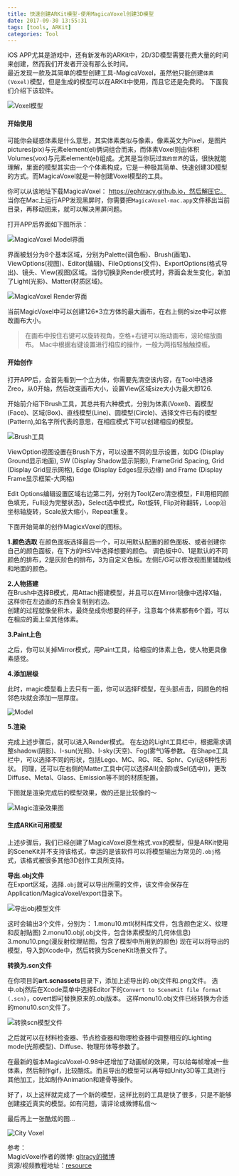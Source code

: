 ```yaml
---
title: 快速创建ARKit模型-使用MagicaVoxel创建3D模型    
date: 2017-09-30 13:55:31
tags: [tools, ARKit]
categories: Tool
---
```


iOS APP尤其是游戏中，还有新发布的ARKit中，2D/3D模型需要花费大量的时间来创建，然而我们开发者开没有那么长时间。  
最近发现一款及其简单的模型创建工具-MagicaVoxel，虽然他只能创建`体素(Voxel)`模型，但是生成的模型可以在ARKit中使用，而且它还是免费的。
下面我们介绍下该软件。

![Voxel模型](http://ojca2gwha.bkt.clouddn.com/MagicaVoxel-example4.png)

#### 开始使用  
可能你会疑惑体素是什么意思，其实体素类似与像素，像素英文为Pixel，是图片pictures(pix)与元素element(el)俩词组合而来，而体素Voxel则由体积Volumes(vox)与元素element(el)组成。尤其是当你玩过`我的世界`的话，很快就能理解，里面的模型其实由一个个体素构成，它是一种极其简单、快速创建3D模型的方式。而MagicaVoxel就是一种创建Voxel模型的工具。

你可以从该地址下载MagicaVoxel： https://ephtracy.github.io，然后解压它。  
当你在Mac上运行APP发现黑屏时，你需要把`MagicaVoxel-mac.app`文件移出当前目录，再移动回来，就可以解决黑屏问题。  

<!--more-->

打开APP后界面如下图所示：  

![MagicaVoxel Model界面](http://ojca2gwha.bkt.clouddn.com/MagicaVoxel-layout.png)

界面被划分为8个基本区域，分别为Palette(调色板)、Brush(画笔)、ViewOptions(视图)、Editor(编辑)、FileOptions(文件)、ExportOptions(格式导出)、镜头、View(视图)区域。当你切换到Render模式时，界面会发生变化，新加了Light(光影)、Matter(材质区域)。

![MagicaVoxel Render界面](http://ojca2gwha.bkt.clouddn.com/MagicaVoxel-renderlayout.png)

当前MagicVoxel中可以创建126*3立方体的最大画布，在右上侧的size中可以修改画布大小。  

> 在画布中按住右键可以旋转视角，空格+右键可以拖动画布，滚轮缩放画布。
> Mac中根据右键设置进行相应的操作，一般为两指轻触触控板。

#### 开始创作  

打开APP后，会首先看到一个立方体，你需要先清空该内容，在Tool中选择Zreo，从0开始，然后改变画布大小，设置View区域size大小为最大即126.

开始前介绍下Brush工具，其总共有六种模式，分别为体素(Voxel)、面模型(Face)、区域(Box)、直线模型(Line)、圆模型(Circle)、选择文件已有的模型(Pattern),如名字所代表的意思，在相应模式下可以创建相应的模型。

![Brush工具](http://ojca2gwha.bkt.clouddn.com/MagicaVoxel-brush.png)

ViewOption视图设置在Brush下方，可以设置不同的显示设置，如DG (Display Ground显示地面), SW (Display Shadow显示阴影),  FrameGrid Spacing, Grid (Display Grid显示网格), Edge (Display Edges显示边缘) and Frame (Display Frame显示框架-大网格)

Edit Options编辑设置区域右边第二列，分别为Tool(Zero清空模型，Fill用相同颜色填充，Full设为完整状态)，Select选中模式，Rot旋转, Flip对称翻转，Loop沿坐标轴旋转，Scale放大缩小，Repeat重复。

下面开始简单的创作MagicxVoxel的图标。

**1.颜色选取**
在颜色面板选择最后一个，可以用默认配置的颜色面板、或者创建你自己的颜色面板，在下方的HSV中选择想要的颜色。
调色板中0、1是默认的不同颜色的排布，2是灰阶色的排布，3为自定义色板。左侧E/G可以修改视图里辅助线和地面的颜色。   

**2.人物搭建**  
在Brush中选择B模式，用Attach搭建模型，并且可以在Mirror镜像中选择X轴，这样你在左边画的东西会复制到右边。  
创建的过程就像垒积木，最终垒成你想要的样子，注意每个体素都有6个面，可以在相应的面上垒其他体素。


**3.Paint上色**

之后，你可以关掉Mirror模式，用Paint工具，给相应的体素上色，使人物更具像素感觉。  

**4.添加层级**

此时，magic模型看上去只有一面，你可以选择F模型，在头部点击，同颜色的相邻色块就会添加一层厚度。

![Model](http://ojca2gwha.bkt.clouddn.com/MagicaVoxel-model.png)

**5.渲染**

完成上述步骤后，就可以进入Render模式。
在左边的Light工具栏中，根据需求调整shadow(阴影)、I-sun(光照)、I-sky(天空)、Fog(雾气)等参数。
在Shape工具栏中，可以选择不同的形状，包括Lego、MC、RG、RE、Sphr、Cyli这6种性形状。
同理，还可以在右侧的Matter工具中(可以选择All(全部)或Sel(选中))，更改Diffuse、Metal、Glass、Emission等不同的材质配置。

下图就是渲染完成后的模型效果，做的还是比较像的～

![Magic渲染效果图](http://ojca2gwha.bkt.clouddn.com/MagicaVoxel-render.png)  

#### 生成ARKit可用模型  

上述步骤后，我们已经创建了MagicaVoxel原生格式.vox的模型，但是ARKit使用的SceneKit并不支持该格式，幸运的是该软件可以将模型输出为常见的`.obj`格式，该格式被很多其他3D创作工具所支持。

**导出.obj文件**  
在Export区域，选择`.obj`就可以导出所需的文件，该文件会保存在Application/MagicaVoxel/export目录下。

![导出obj模型文件](http://ojca2gwha.bkt.clouddn.com/ARKit-exportobj.png)

这时会输出3个文件，分别为：
1.monu10.mtl(材料库文件，包含颜色定义、纹理和反射贴图)
2.monu10.obj(.obj文件，包含体素模型的几何体信息)
3.monu10.png(漫反射纹理贴图，包含了模型中所用到的颜色)
现在可以将导出的模型，导入到Xcode中，然后转换为SceneKit场景文件了。

**转换为.scn文件**

在你项目的**art.scnassets**目录下，添加上述导出的.obj文件和.png文件。
选中.obj然后在Xcode菜单中选择Editor下的`Convert to SceneKit file format (.scn)`，covert即可替换原来的.obj版本。
这样monu10.obj文件已经转换为合适的monu10.scn文件了。

![转换scn模型文件](http://ojca2gwha.bkt.clouddn.com/ARKit-convertscn.png)

之后就可以在材料检查器、节点检查器和物理检查器中调整相应的Lighting mode(光照模型)、Diffuse、物理形体等参数了。

在最新的版本MagicaVoxel-0.98中还增加了动画帧的效果，可以给每帧增减一些体素，然后制作gif，比较酷炫。而且导出的模型可以再导如Unity3D等工具进行其他加工，比如制作Animation和建骨等操作。

好了，以上这样就完成了一个新的模型，这样比别的工具是快了很多，只是不能够创建接近真实的模型。如有问题，请评论或微博私信～

最后再上一张酷炫的图...

![City Voxel](http://ojca2gwha.bkt.clouddn.com/MagicaVoxel-example1.jpg)

参考：  
MagicVoxel作者的微博: [gltracy的微博](http://weibo.com/gltracy)  
资源/视频教程地址：[resource](https://ephtracy.github.io/index.html?page=mv_resource#)
